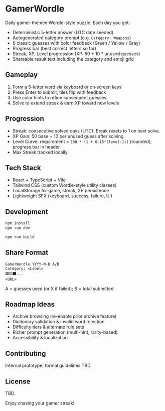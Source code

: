 # GamerWordle

Daily gamer-themed Wordle-style puzzle. Each day you get:
- Deterministic 5-letter answer (UTC date seeded)
- Autogenerated category prompt (e.g. `Category: Weapons`)
- 6 classic guesses with color feedback (Green / Yellow / Gray)
- Progress bar (best correct letters so far)
- Streak, XP, Level progression (XP: 50 + 10 * unused guesses)
- Shareable result text including the category and emoji grid

## Gameplay
1. Form a 5-letter word via keyboard or on‑screen keys
2. Press Enter to submit; tiles flip with feedback
3. Use color hints to refine subsequent guesses
4. Solve to extend streak & earn XP toward new levels

## Progression
- Streak: consecutive solved days (UTC). Break resets to 1 on next solve.
- XP Gain: 50 base + 10 per unused guess after solving.
- Level Curve: requirement = `300 * (1 + 0.15*(level-1))` (rounded); progress bar in header.
- Max Streak tracked locally.

## Tech Stack
- React + TypeScript + Vite
- Tailwind CSS (custom Wordle-style utility classes)
- LocalStorage for game, streak, XP persistence
- Lightweight SFX (keyboard, success, failure, UI)

## Development
```bash
npm install
npm run dev
```
```bash
npm run build
```

## Share Format
```
GamerWordle YYYY-M-D A/B
Category: <Label>
🟩🟨⬛...
<URL>
```
A = guesses used (or X if failed); B = total submitted.

## Roadmap Ideas
- Archive browsing (re-enable prior archive feature)
- Dictionary validation & invalid word rejection
- Difficulty tiers & alternate rule sets
- Richer prompt generation (multi-hint, rarity-based)
- Accessibility & localization

## Contributing
Internal prototype; formal guidelines TBD.

## License
TBD.

Enjoy chasing your gamer streak!
